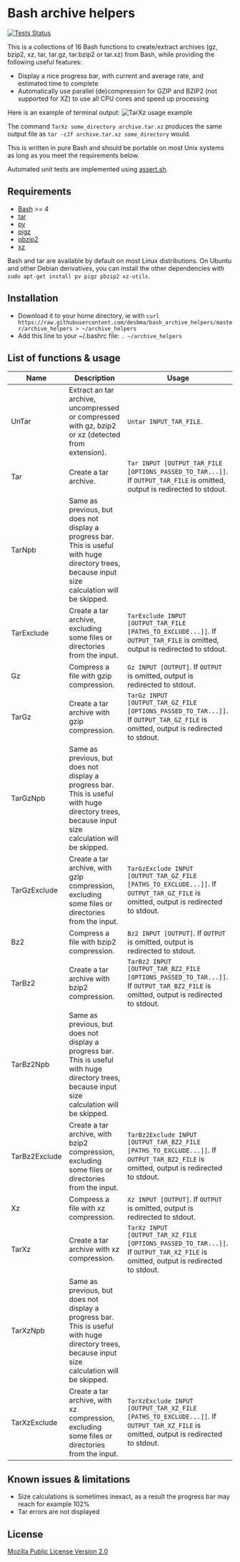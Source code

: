 Bash archive helpers
====================

[![Tests Status](https://img.shields.io/travis/desbma/bash_archive_helpers/master.svg?label=tests&style=flat)](https://travis-ci.org/desbma/bash_archive_helpers/)

This is a collections of 16 Bash functions to create/extract archives (gz, bzip2, xz, tar, tar.gz, tar.bzip2 or tar.xz) from Bash, while providing the following useful features:
* Display a nice progress bar, with current and average rate, and estimated time to complete
* Automatically use parallel (de)compression for GZIP and BZIP2 (not supported for XZ) to use all CPU cores and speed up processing

Here is an example of terminal output:
![TarXz usage example](https://i.imgur.com/hrapRr3.png)

The command `TarXz some_directory archive.tar.xz` produces the same output file as `tar -cJf archive.tar.xz some_directory` would.

This is written in pure Bash and should be portable on most Unix systems as long as you meet the requirements below.

Automated unit tests are implemented using [assert.sh](https://github.com/lehmannro/assert.sh).


## Requirements

* [Bash](https://www.gnu.org/software/bash/) >= 4
* [tar](https://www.gnu.org/software/tar/)
* [pv](http://www.ivarch.com/programs/pv.shtml)
* [pigz](http://zlib.net/pigz/)
* [pbzip2](http://compression.ca/pbzip2/)
* [xz](http://tukaani.org/xz/)

Bash and tar are available by default on most Linux distributions.
On Ubuntu and other Debian derivatives, you can install the other dependencies with `sudo apt-get install pv pigz pbzip2 xz-utils`.


## Installation

* Download it to your home directory, ie with `curl https://raw.githubusercontent.com/desbma/bash_archive_helpers/master/archive_helpers > ~/archive_helpers`
* Add this line to your ~/.bashrc file: `. ~/archive_helpers`


## List of functions & usage

Name | Description | Usage
---- | ----------- | -----
UnTar | Extract an tar archive, uncompressed or compressed with gz, bzip2 or xz (detected from extension). | `Untar INPUT_TAR_FILE`.
Tar | Create a tar archive. | `Tar INPUT [OUTPUT_TAR_FILE [OPTIONS_PASSED_TO_TAR...]]`. If `OUTPUT_TAR_FILE` is omitted, output is redirected to stdout.
TarNpb | Same as previous, but does not display a progress bar. This is useful with huge directory trees, because input size calculation will be skipped.
TarExclude | Create a tar archive, excluding some files or directories from the input. | `TarExclude INPUT [OUTPUT_TAR_FILE [PATHS_TO_EXCLUDE...]]`. If `OUTPUT_TAR_FILE` is omitted, output is redirected to stdout.
Gz |  Compress a file with gzip compression. | `Gz INPUT [OUTPUT]`. If `OUTPUT` is omitted, output is redirected to stdout.
TarGz | Create a tar archive with gzip compression. | `TarGz INPUT [OUTPUT_TAR_GZ_FILE [OPTIONS_PASSED_TO_TAR...]]`. If `OUTPUT_TAR_GZ_FILE` is omitted, output is redirected to stdout.
TarGzNpb | Same as previous, but does not display a progress bar. This is useful with huge directory trees, because input size calculation will be skipped.
TarGzExclude | Create a tar archive, with gzip compression, excluding some files or directories from the input. | `TarGzExclude INPUT [OUTPUT_TAR_GZ_FILE [PATHS_TO_EXCLUDE...]]`. If `OUTPUT_TAR_GZ_FILE` is omitted, output is redirected to stdout.
Bz2 | Compress a file with bzip2 compression. | `Bz2 INPUT [OUTPUT]`. If `OUTPUT` is omitted, output is redirected to stdout.
TarBz2 | Create a tar archive with bzip2 compression. | `TarBz2 INPUT [OUTPUT_TAR_BZ2_FILE [OPTIONS_PASSED_TO_TAR...]]`. If `OUTPUT_TAR_BZ2_FILE` is omitted, output is redirected to stdout.
TarBz2Npb | Same as previous, but does not display a progress bar.  This is useful with huge directory trees, because input size calculation will be skipped.
TarBz2Exclude | Create a tar archive, with bzip2 compression, excluding some files or directories from the input. | `TarBz2Exclude INPUT [OUTPUT_TAR_BZ2_FILE [PATHS_TO_EXCLUDE...]]`. If `OUTPUT_TAR_BZ2_FILE` is omitted, output is redirected to stdout.
Xz | Compress a file with xz compression. | `Xz INPUT [OUTPUT]`. If `OUTPUT` is omitted, output is redirected to stdout.
TarXz | Create a tar archive with xz compression. | `TarXz INPUT [OUTPUT_TAR_XZ_FILE [OPTIONS_PASSED_TO_TAR...]]`. If `OUTPUT_TAR_XZ_FILE` is omitted, output is redirected to stdout.
TarXzNpb | Same as previous, but does not display a progress bar. This is useful with huge directory trees, because input size calculation will be skipped.
TarXzExclude | Create a tar archive, with xz compression, excluding some files or directories from the input. | `TarXzExclude INPUT [OUTPUT_TAR_XZ_FILE [PATHS_TO_EXCLUDE...]]`. If `OUTPUT_TAR_XZ_FILE` is omitted, output is redirected to stdout.


## Known issues & limitations

* Size calculations is sometimes inexact, as a result the progress bar may reach for example 102%
* Tar errors are not displayed


## License

[Mozilla Public License Version 2.0](https://www.mozilla.org/MPL/2.0/)
